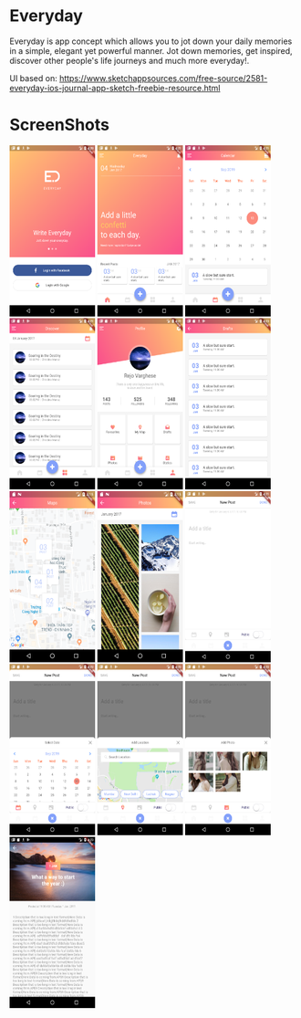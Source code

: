 # Everyday

Everyday is app concept which allows you to jot down your daily memories in a simple, elegant yet powerful manner. Jot down memories, get inspired, discover other people's life journeys and much more everyday!.

UI based on: https://www.sketchappsources.com/free-source/2581-everyday-ios-journal-app-sketch-freebie-resource.html

# ScreenShots

<img src="everyday_resource/login.png" width="150" height="300"> <img src="everyday_resource/home.png" width="150" height="300"> <img src="everyday_resource/calendar.png" width="150" height="300"> <img src="everyday_resource/discover.png" width="150" height="300"> <img src="everyday_resource/profile.png" width="150" height="300"> <img src="everyday_resource/drafts.png" width="150" height="300"> <img src="everyday_resource/maymaps.png" width="150" height="300"> <img src="everyday_resource/mayphotos.png" width="150" height="300"> <img src="everyday_resource/newsposts.png" width="150" height="300"> <img src="everyday_resource/selectdate.png" width="150" height="300"> <img src="everyday_resource/addlocation.png" width="150" height="300"> <img src="everyday_resource/addphoto.png" width="150" height="300"> <img src="everyday_resource/detailpost.png" width="150" height="300">
